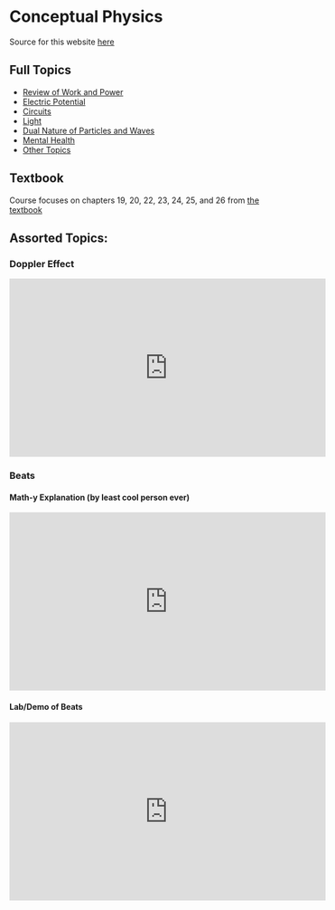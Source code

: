 # Conceptual Physics

Source for this website [here](https://github.com/zsiegel92/Nikki_B)

## Full Topics
* [Review of Work and Power](work_power.html)
* [Electric Potential](potential.html)
* [Circuits](circuits.html)
* [Light](light.html)
* [Dual Nature of Particles and Waves](dual_nature.html)
* [Mental Health](mental_health.html)
* [Other Topics](unfinished.html)

## Textbook

Course focuses on chapters 19, 20, 22, 23, 24, 25, and 26 from [the textbook](https://drive.google.com/file/d/19d94qV01WXj7EmBJv-GL8lVnIX2wX89a/view?usp=sharing)


## Assorted Topics:

### Doppler Effect

<iframe width="560" height="315" src="https://www.youtube.com/embed/h4OnBYrbCjY?rel=0" frameborder="0" allow="autoplay; encrypted-media" allowfullscreen></iframe>


### Beats

#### Math-y Explanation (by least cool person ever)

<iframe width="560" height="315" src="https://www.youtube.com/embed/ylBne5guWOc?rel=0" frameborder="0" allow="autoplay; encrypted-media" allowfullscreen></iframe>

#### Lab/Demo of Beats

<iframe width="560" height="315" src="https://www.youtube.com/embed/yia8spG8OmA?rel=0" frameborder="0" allow="autoplay; encrypted-media" allowfullscreen></iframe>
